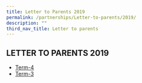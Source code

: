 ```yaml
---
title: Letter to Parents 2019
permalink: /partnerships/Letter-to-parents/2019/
description: ""
third_nav_title: Letter to parents
---
```

## LETTER TO PARENTS 2019

* [Term-4](/files/Letter-to-Parents-Term-4-2019.pdf)
* [Term-3](/files/Letter-to-Parents_Term-3_2019_27-June-updated.pdf)